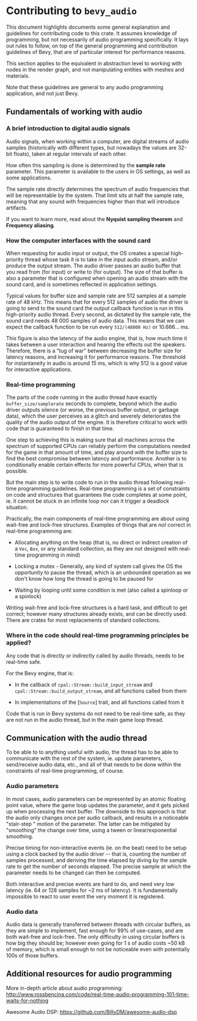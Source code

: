 # Contributing to `bevy_audio`

This document highlights documents some general explanation and guidelines for
contributing code to this crate. It assumes knowledge of programming, but not
necessarily of audio programming specifically. It lays out rules to follow, on
top of the general programming and contribution guidelines of Bevy, that are of
particular interest for performance reasons.

This section applies to the equivalent in abstraction level to working with
nodes in the render graph, and not manipulating entities with meshes and
materials.

Note that these guidelines are general to any audio programming application, and
not just Bevy.

## Fundamentals of working with audio

### A brief introduction to digital audio signals

Audio signals, when working within a computer, are digital streams of audio
samples (historically with different types, but nowadays the values are 32-bit
floats), taken at regular intervals of each other.

How often this sampling is done is determined by the **sample rate** parameter.
This parameter is available to the users in OS settings, as well as some
applications.

The sample rate directly determines the spectrum of audio frequencies that will
be representable by the system. That limit sits at half the sample rate, meaning
that any sound with frequencies higher than that will introduce artifacts.

If you want to learn more, read about the **Nyquist sampling theorem** and
**Frequency aliasing**.

### How the computer interfaces with the sound card

When requesting for audio input or output, the OS creates a special
high-priority thread whose task it is to take in the input audio stream, and/or
produce the output stream. The audio driver passes an audio buffer that you read
from (for input) or write to (for output). The size of that buffer is also a
parameter that is configured when opening an audio stream with the sound card,
and is sometimes reflected in application settings.

Typical values for buffer size and sample rate are 512 samples at a sample rate
of 48 kHz. This means that for every 512 samples of audio the driver is going to
send to the sound card the output callback function is run in this high-priority
audio thread.  Every second, as dictated by the sample rate, the sound card
needs 48 000 samples of audio data. This means that we can expect the callback
function to be run every `512/(48000 Hz)` or 10.666... ms.

This figure is also the latency of the audio engine, that is, how much time it
takes between a user interaction and hearing the effects out the speakers.
Therefore, there is a "tug of war" between decreasing the buffer size for
latency reasons, and increasing it for performance reasons.  The threshold for
instantaneity in audio is around 15 ms, which is why 512 is a good value for
interactive applications.

### Real-time programming

The parts of the code running in the audio thread have exactly
`buffer_size/samplerate` seconds to complete, beyond which the audio driver
outputs silence (or worse, the previous buffer output, or garbage data), which
the user perceives as a glitch and severely deteriorates the quality of the
audio output of the engine. It is therefore critical to work with code that is
guaranteed to finish in that time.

One step to achieving this is making sure that all machines across the spectrum
of supported CPUs can reliably perform the computations needed for the game in
that amount of time, and play around with the buffer size to find the best
compromise between latency and performance. Another is to conditionally enable
certain effects for more powerful CPUs, when that is possible.

But the main step is to write code to run in the audio thread following
real-time programming guidelines.  Real-time programming is a set of constraints
on code and structures that guarantees the code completes at some point, ie. it
cannot be stuck in an infinite loop nor can it trigger a deadlock situation.

Practically, the main components of real-time programming are about using
wait-free and lock-free structures. Examples of things that are *not* correct in
real-time programming are:

- Allocating anything on the heap (that is, no direct or indirect creation of a
`Vec`, `Box`, or any standard collection, as they are not designed with
real-time programming in mind)

- Locking a mutex - Generally, any kind of system call gives the OS the
opportunity to pause the thread, which is an unbounded operation as we don't
know how long the thread is going to be paused for

- Waiting by looping until some condition is met (also called a spinloop or a
spinlock)

Writing wait-free and lock-free structures is a hard task, and difficult to get
correct; however many structures already exists, and can be directly used. There
are crates for most replacements of standard collections.

### Where in the code should real-time programming principles be applied?

Any code that is directly or indirectly called by audio threads, needs to be
real-time safe.

For the Bevy engine, that is:

- In the callback of `cpal::Stream::build_input_stream` and
`cpal::Stream::build_output_stream`, and all functions called from them

- In implementations of the [`Source`] trait, and all functions called from it

Code that is run in Bevy systems do not need to be real-time safe, as they are
not run in the audio thread, but in the main game loop thread.

## Communication with the audio thread

To be able to to anything useful with audio, the thread has to be able to
communicate with the rest of the system, ie. update parameters, send/receive
audio data, etc., and all of that needs to be done within the constraints of
real-time programming, of course.

### Audio parameters

In most cases, audio parameters can be represented by an atomic floating point
value, where the game loop updates the parameter, and it gets picked up when
processing the next buffer. The downside to this approach is that the audio only
changes once per audio callback, and results in a noticeable "stair-step "
motion of the parameter. The latter can be mitigated by "smoothing" the change
over time, using a tween or linear/exponential smoothing.

Precise timing for non-interactive events (ie. on the beat) need to be setup
using a clock backed by the audio driver -- that is, counting the number of
samples processed, and deriving the time elapsed by diving by the sample rate to
get the number of seconds elapsed. The precise sample at which the parameter
needs to be changed can then be computed.

Both interactive and precise events are hard to do, and need very low latency
(ie. 64 or 128 samples for ~2 ms of latency). It is fundamentally impossible to
react to user event the very moment it is registered.

### Audio data

Audio data is generally transferred between threads with circular buffers, as
they are simple to implement, fast enough for 99% of use-cases, and are both
wait-free and lock-free. The only difficulty in using circular buffers is how
big they should be; however even going for 1 s of audio costs ~50 kB of memory,
which is small enough to not be noticeable even with potentially 100s of those
buffers.

## Additional resources for audio programming

More in-depth article about audio programming:
<http://www.rossbencina.com/code/real-time-audio-programming-101-time-waits-for-nothing>

Awesome Audio DSP: <https://github.com/BillyDM/awesome-audio-dsp>

